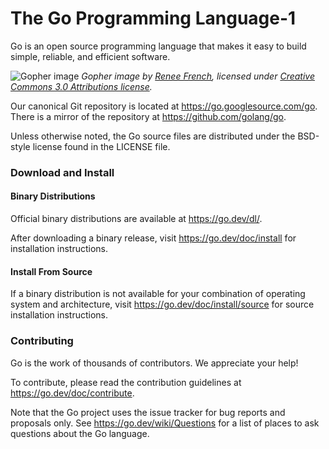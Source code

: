 # The Go Programming Language-1

Go is an open source programming language that makes it easy to build simple,
reliable, and efficient software.

![Gopher image](https://golang.org/doc/gopher/fiveyears.jpg)
*Gopher image by [Renee French][rf], licensed under [Creative Commons 3.0 Attributions license][cc3-by].*

Our canonical Git repository is located at https://go.googlesource.com/go.
There is a mirror of the repository at https://github.com/golang/go.

Unless otherwise noted, the Go source files are distributed under the
BSD-style license found in the LICENSE file.

### Download and Install

#### Binary Distributions

Official binary distributions are available at https://go.dev/dl/.

After downloading a binary release, visit https://go.dev/doc/install
for installation instructions.

#### Install From Source

If a binary distribution is not available for your combination of
operating system and architecture, visit
https://go.dev/doc/install/source
for source installation instructions.

### Contributing

Go is the work of thousands of contributors. We appreciate your help!

To contribute, please read the contribution guidelines at https://go.dev/doc/contribute.

Note that the Go project uses the issue tracker for bug reports and
proposals only. See https://go.dev/wiki/Questions for a list of
places to ask questions about the Go language.

[rf]: https://reneefrench.blogspot.com/
[cc3-by]: https://creativecommons.org/licenses/by/3.0/
